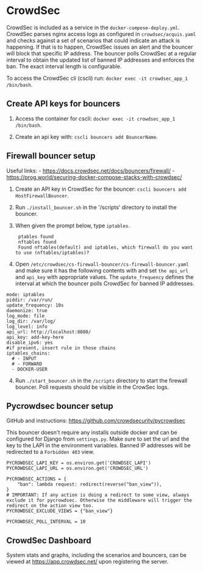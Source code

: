 # CrowdSec

CrowdSec is included as a service in the `docker-compose-deploy.yml`. CrowdSec parses nginx access logs as configured in `crowdsec/acquis.yaml` and checks against a set of scenarios that could indicate an attack is happening. If that is to happen, CrowdSec issues an alert and the bouncer will block that specific IP address. The bouncer polls CrowdSec at a regular interval to obtain the updated list of banned IP addresses and enforces the ban. The exact interval length is configurable.

To access the CrowdSec cli (cscli) run: `docker exec -it crowdsec_app_1 /bin/bash`.

## Create API keys for bouncers

1. Access the container for cscli: `docker exec -it crowdsec_app_1 /bin/bash`.

2. Create an api key with: `cscli bouncers add BouncerName`.


## Firewall bouncer setup

Useful links:
    - https://docs.crowdsec.net/docs/bouncers/firewall/
    - https://prog.world/securing-docker-compose-stacks-with-crowdsec/

1. Create an API key in CrowdSec for the bouncer: `cscli bouncers add HostFirewallBouncer`.

2. Run `./install_bouncer.sh` in the '/scripts' directory to install the bouncer.

3. When given the prompt below, type `iptables`.
   ```
    ptables found
    nftables found
    Found nftables(default) and iptables, which firewall do you want to use (nftables/iptables)?
   ```
4. Open `/etc/crowdsec/cs-firewall-bouncer/cs-firewall-bouncer.yaml` and make sure it has the following contents with and set `the api_url` and `api_key` with appropriate values. The `update_frequency` defines the interval at which the bouncer polls CrowdSec for banned IP addresses.

```
mode: iptables
piddir: /var/run/
update_frequency: 10s
daemonize: true
log_mode: file
log_dir: /var/log/
log_level: info
api_url: http://localhost:8080/
api_key: add-key-here
disable_ipv6: yes
#if present, insert rule in those chains
iptables_chains:
  # - INPUT
  # - FORWARD
  - DOCKER-USER
```

4. Run `./start_bouncer.sh` in the `/scripts` directory to start the firewall bouncer. Poll requests should be visible in the CrowSec logs.


## Pycrowdsec bouncer setup

GitHub and instructions: https://github.com/crowdsecurity/pycrowdsec

This bouncer doesn't require any installs outside docker and can be configured for Django from `settings.py`. Make sure to set the url and the key to the LAPI in the environment variables. Banned IP addresses will be redirected to a `Forbidden 403` view.

```
PYCROWDSEC_LAPI_KEY = os.environ.get('CROWDSEC_LAPI')
PYCROWDSEC_LAPI_URL = os.environ.get('CROWDSEC_URL')

PYCROWDSEC_ACTIONS = {
    "ban": lambda request: redirect(reverse("ban_view")),
}
# IMPORTANT: If any action is doing a redirect to some view, always exclude it for pycrowdsec. Otherwise the middleware will trigger the redirect on the action view too.
PYCROWDSEC_EXCLUDE_VIEWS = {"ban_view"}

PYCROWDSEC_POLL_INTERVAL = 10
```

## CrowdSec Dashboard

System stats and graphs, including the scenarios and bouncers, can be viewed at https://app.crowdsec.net/ upon registering the server.
